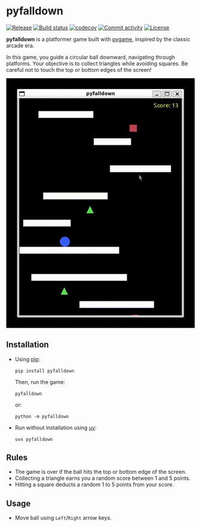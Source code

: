 # pyfalldown

[![Release](https://img.shields.io/github/v/release/linhns/pyfalldown)](https://img.shields.io/github/v/release/linhns/pyfalldown)
[![Build status](https://img.shields.io/github/actions/workflow/status/linhns/pyfalldown/main.yml?branch=main)](https://github.com/linhns/pyfalldown/actions/workflows/main.yml?query=branch%3Amain)
[![codecov](https://codecov.io/gh/linhns/pyfalldown/branch/main/graph/badge.svg)](https://codecov.io/gh/linhns/pyfalldown)
[![Commit activity](https://img.shields.io/github/commit-activity/m/linhns/pyfalldown)](https://img.shields.io/github/commit-activity/m/linhns/pyfalldown)
[![License](https://img.shields.io/github/license/linhns/pyfalldown)](https://img.shields.io/github/license/linhns/pyfalldown)

**pyfalldown** is a platformer game built with
[pygame](https://www.pygame.org/), inspired by the classic arcade era.

In this game, you guide a circular ball downward, navigating through platforms.
Your objective is to collect triangles while avoiding squares. Be careful not to
touch the top or bottom edges of the screen!

![Demo](https://github.com/linhns/pyfalldown/blob/main/docs/assets/images/pyfalldown.gif)

## Installation

- Using [pip](https://github.com/pypa/pip):

  ```shell
  pip install pyfalldown
  ```

  Then, run the game:

  ```shell
  pyfalldown
  ```

  or:

  ```shell
  python -m pyfalldown
  ```

- Run without installation using [uv](https://github.com/astral-sh/uv):

  ```shell
  uvx pyfalldown
  ```

## Rules

- The game is over if the ball hits the top or bottom edge of the screen.
- Collecting a triangle earns you a random score between 1 and 5 points.
- Hitting a square deducts a random 1 to 5 points from your score.

## Usage

- Move ball using `Left`/`Right` arrow keys.
